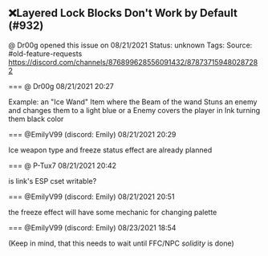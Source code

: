## ❌Layered Lock Blocks Don't Work by Default (#932)
@ Dr00g opened this issue on 08/21/2021
Status: unknown
Tags: 
Source: #old-feature-requests https://discord.com/channels/876899628556091432/878737159480287282


=== @ Dr00g 08/21/2021 20:27

Example: an "Ice Wand" Item where the Beam of the wand Stuns an enemy and changes them to a light blue  or a Enemy covers the player in Ink turning them black color

=== @EmilyV99 (discord: Emily) 08/21/2021 20:29

Ice weapon type and freeze status effect are already planned

=== @ P-Tux7 08/21/2021 20:42

is link's ESP cset writable?

=== @EmilyV99 (discord: Emily) 08/21/2021 20:51

the freeze effect will have some mechanic for changing palette

=== @EmilyV99 (discord: Emily) 08/23/2021 18:54

(Keep in mind, that this needs to wait until FFC/NPC *solidity* is done)
